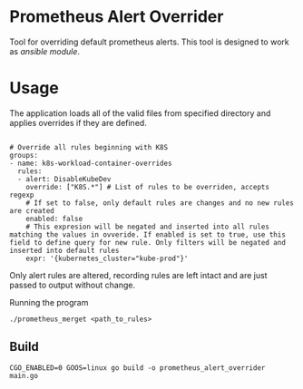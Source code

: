# Prometheus Alert Overrider

Tool for overriding default prometheus alerts.
This tool is designed to work as *ansible module*.

# Usage

The application loads all of the valid files from specified directory and applies overrides if they are defined.

```

# Override all rules beginning with K8S
groups:
- name: k8s-workload-container-overrides
  rules:
  - alert: DisableKubeDev
    override: ["K8S.*"] # List of rules to be overriden, accepts regexp
    # If set to false, only default rules are changes and no new rules are created
    enabled: false
    # This expresion will be negated and inserted into all rules matching the values in ovveride. If enabled is set to true, use this field to define query for new rule. Only filters will be negated and inserted into default rules
    expr: '{kubernetes_cluster="kube-prod"}'
```

Only alert rules are altered, recording rules are left intact and are just passed to output without change.


Running the program
```
./prometheus_merget <path_to_rules>
```

## Build
```
CGO_ENABLED=0 GOOS=linux go build -o prometheus_alert_overrider main.go
```